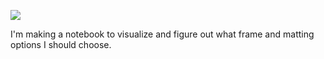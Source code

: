 ![](https://db-feed.s3.amazonaws.com/legacy/Screen_Shot_2019_01_26_at_9_34_27_PM-1548556552529.png)

I'm making a notebook to visualize and figure out what frame and matting options I should choose.

